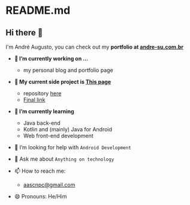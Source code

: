 # README.md

## Hi there 👋
I'm André Augusto, you can check out my **portfolio at [andre-su.com.br](https://andre-su.com.br)**

- **🔭 I’m currently working on ...**
  - my personal blog and portfolio page
- **📎 My current side project is [This page](https://blog-andre-su.pages.dev/)**
  - repository [here](https://github.com/Andre-Su/my-blog)
  - [Final link](https://andre-su.com.br)
- **🌱 I’m currently learning**
  - Java back-end
  - Kotlin and (mainly) Java for Android
  - Web front-end development

- 🤔 I’m looking for help with `Android Development`
- 💬 Ask me about `Anything on technology`
- 📫 How to reach me:
  - [aascnpc@gmail.com](mailto:aascnpc@gmail.com)

- 😄 Pronouns: He/Him
<!--
**Andre-Su/andre-su** is a ✨ _special_ ✨ repository because its `README.md` (this file) appears on your GitHub profile.

Here are some ideas to get you started:

- 👯 I’m looking to collaborate on ...
- ⚡ Fun fact: ...
-->
